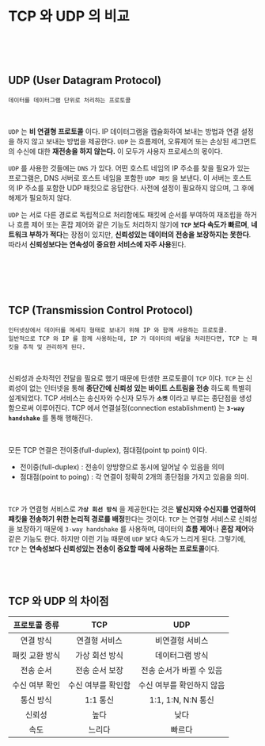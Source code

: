 # TCP 와 UDP 의 비교
<br><br><br>

## UDP (User Datagram Protocol)
```
데이터를 데이터그램 단위로 처리하는 프로토콜
```

<br><p>
`UDP` 는 **비 연결형 프로토콜** 이다. IP 데이터그램을 캡슐화하여 보내는 방법과 연결 설정을 하지 않고 보내는 방법을 제공한다. `UDP` 는 흐름제어, 오류제어 또는 손상된 세그먼트의 수신에 대한 **재전송을 하지 않는다.** 이 모두가 사용자 프로세스의 몫이다.</p>
<p>

`UDP` 를 사용한 것들에는 `DNS` 가 있다. 어떤 호스트 네임의 IP 주소를 찾을 필요가 있는 프로그램은, DNS 서버로 호스트 네임을 포함한 `UDP 패킷` 을 보낸다. 이 서버는 호스트의 IP 주소를 포함한 UDP 패킷으로 응답한다. 사전에 설정이 필요하지 않으며, 그 후에 해제가 필요하지 않다.</p>

`UDP` 는 서로 다른 경로로 독립적으로 처리함에도 패킷에 순서를 부여하여 재조립을 하거나 흐름 제어 또는 혼잡 제어와 같은 기능도 처리하지 않기에 **`TCP` 보다 속도가 빠르며**, **네트워크 부하가 적다**는 장점이 있지만, **신뢰성있는 데이터의 전송을 보장하지는 못한다**. 따라서 **신뢰성보다는 연속성이 중요한 서비스에 자주 사용**된다.


<br><br><br><br>

## TCP (Transmission Control Protocol)
```
인터넷상에서 데이터를 메세지 형태로 보내기 위해 IP 와 함께 사용하는 프로토콜.
일반적으로 TCP 와 IP 를 함께 사용하는데, IP 가 데이터의 배달을 처리한다면, TCP 는 패킷을 추적 및 관리하게 된다.
```
<br><p>
신뢰성과 순차적인 전달을 필요로 했기 때문에 탄생한 프로토콜이 `TCP` 이다. `TCP` 는 신뢰성이 없는 인터넷을 통해 **종단간에 신뢰성 있는 바이트 스트림을 전송** 하도록 특별히 설계되었다. TCP 서비스는 송신자와 수신자 모두가 **`소켓`** 이라고 부르는 종단점을 생성함으로써 이루어진다. TCP 에서 연결설정(connection establishment) 는 **`3-way handshake`** 를 통해 행해진다.
</p><br>

모든 TCP 연결은 전이중(full-duplex), 점대점(point tp point) 이다.
- 전이중(full-duplex) : 전송이 양방향으로 동시에 일어날 수 있음을 의미
- 점대점(point to poing) : 각 연결이 정확히 2개의 종단점을 가지고 있음을 의미.

<br>

`TCP` 가 연결형 서비스로 **`가상 회선 방식`** 을 제공한다는 것은 **발신지와 수신지를 연결하여 패킷을 전송하기 위한 논리적 경로를 배정**한다는 것이다. `TCP` 는 연결형 서비스로 신뢰성을 보장하기 때문에 `3-way handshake` 를 사용하며, 데이터의 **흐름 제어**나 **혼잡 제어**와 같은 기능도 한다. 하지만 이런 기능 때문에 `UDP` 보다 속도가 느리게 된다. 그렇기에, `TCP` 는 **연속성보다 신뢰성있는 전송이 중요할 때에 사용하는 프로토콜**이다.
<br><br><br><br>

## TCP 와 UDP 의 차이점
|프로토콜 종류|TCP|UDP|
|:------:|:---:|:---:|
|연결 방식|연결형 서비스|비연결형 서비스|
|패킷 교환 방식|가상 회선 방식|데이터그램 방식|
|전송 순서|전송 순서 보장|전송 순서가 바뀔 수 있음|
|수신 여부 확인|수신 여부를 확인함|수신 여부를 확인하지 않음|
|통신 방식|1:1 통신|1:1, 1:N, N:N 통신|
|신뢰성|높다|낮다|
|속도|느리다|빠르다|